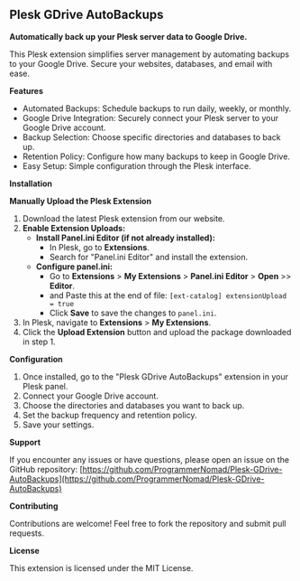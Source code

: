## Plesk GDrive AutoBackups

**Automatically back up your Plesk server data to Google Drive.**

This Plesk extension simplifies server management by automating backups to your Google Drive. Secure your websites, databases, and email with ease.

**Features**

*  Automated Backups: Schedule backups to run daily, weekly, or monthly.
*  Google Drive Integration: Securely connect your Plesk server to your Google Drive account.
*  Backup Selection: Choose specific directories and databases to back up.
*  Retention Policy: Configure how many backups to keep in Google Drive.
*  Easy Setup: Simple configuration through the Plesk interface.

**Installation**

**Manually Upload the Plesk Extension**

1. Download the latest Plesk extension from our website.
2. **Enable Extension Uploads:**
   * **Install Panel.ini Editor (if not already installed):**
     * In Plesk, go to **Extensions**.
     * Search for "Panel.ini Editor" and install the extension.
   * **Configure panel.ini:**
     * Go to **Extensions** > **My Extensions** > **Panel.ini Editor** > **Open** >> **Editor**.
     * and Paste this at the end of file: `[ext-catalog]
extensionUpload = true`
     * Click **Save** to save the changes to `panel.ini`.
3. In Plesk, navigate to **Extensions** > **My Extensions**.
4. Click the **Upload Extension** button and upload the package downloaded in step 1.

**Configuration**

1. Once installed, go to the "Plesk GDrive AutoBackups" extension in your Plesk panel.
2. Connect your Google Drive account.
3. Choose the directories and databases you want to back up.
4. Set the backup frequency and retention policy.
5. Save your settings.

**Support**

If you encounter any issues or have questions, please open an issue on the GitHub repository: [https://github.com/ProgrammerNomad/Plesk-GDrive-AutoBackups](https://github.com/ProgrammerNomad/Plesk-GDrive-AutoBackups)

**Contributing**

Contributions are welcome! Feel free to fork the repository and submit pull requests.

**License**

This extension is licensed under the MIT License.
